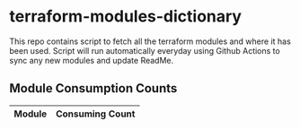 # terraform-modules-dictionary
This repo contains script to fetch all the terraform modules and where it has been used.  Script will run automatically everyday using Github Actions to sync any new modules and update ReadMe.




























## Module Consumption Counts

| Module | Consuming Count |
| --- | --- |
